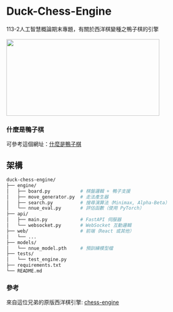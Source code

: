# Duck-Chess-Engine
113-2人工智慧概論期末專題，有關於西洋棋變種之鴨子棋的引擎
<br><br>
<img src="https://github.com/user-attachments/assets/b2cfd548-0cea-4844-ad31-40532f032cfc" height="200px" width="400px" >

### 什麼是鴨子棋
可參考這個網址：[什麼是鴨子棋](<https://www.chess.com/terms/duck-chess> "Title")
## 架構
```bash
duck-chess-engine/
├── engine/
│   ├── board.py           # 棋盤邏輯 + 鴨子支援
│   ├── move_generator.py  # 走法產生器
│   ├── search.py          # 搜尋演算法（Minimax, Alpha-Beta）
│   └── nnue_eval.py       # 評估函數（使用 PyTorch）
├── api/
│   ├── main.py            # FastAPI 伺服器
│   └── websocket.py       # WebSocket 互動邏輯
├── web/                   # 前端（React 或其他）
│   └── ...
├── models/
│   └── nnue_model.pth     # 預訓練模型檔
├── tests/
│   └── test_engine.py
├── requirements.txt
└── README.md
```

### 參考
來自這位兄弟的原版西洋棋引擎: [chess-engine](<https://github.com/mikolaj-skrzypczak/chess-engine.git> "Title")
